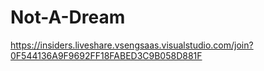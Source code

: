 # Not-A-Dream

https://insiders.liveshare.vsengsaas.visualstudio.com/join?0F544136A9F9692FF18FABED3C9B058D881F